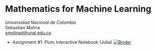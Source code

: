 # Mathematics for Machine Learning
*Universidad Nacional de Colombia*\
Sebastian Molina  \
[smolinad@unal.edu.co](mailto:smolinad@unal.edu.co)

- Assignment #1: Pluto Interactive Notebook (Julia) [![Binder](https://mybinder.org/badge_logo.svg)](https://mybinder.org/v2/gh/smolinad/Machine-Learning/main?labpath=https%3A%2F%2Fgithub.com%2Fsmolinad%2FMachine-Learning%2Fblob%2Fmain%2FAssignment%25201%2FML1C.jl)

